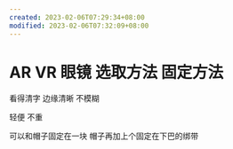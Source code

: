 ```yaml
---
created: 2023-02-06T07:29:34+08:00
modified: 2023-02-06T07:32:09+08:00
---
```


# AR VR 眼镜 选取方法 固定方法

看得清字 边缘清晰 不模糊

轻便 不重


可以和帽子固定在一块 帽子再加上个固定在下巴的绑带
